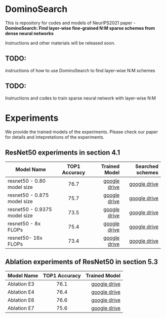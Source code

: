 # DominoSearch
This is repository for codes and models of NeurIPS2021 paper - **DominoSearch: Find layer-wise fine-grained N:M sparse schemes from dense neural networks**

Instructions and other materials will be released soon.

## TODO:
instructions of how to use DominoSearch to find layer-wise N:M schemes
## TODO:
Instructions and codes to train sparse neural network with layer-wise N:M



# Experiments

We provide the trained models of the experiments. Please check our paper for details and intepretations of the experiments.

## ResNet50 experiments in section 4.1

|  Model Name  | TOP1 Accuracy   | Trained Model  | Searched schemes | 
| ------------- |:-------------:| -----:|  -----:  |
| resnet50 - 0.80 model size |  76.7  | [google drive](https://drive.google.com/file/d/1eZ6q_XKo2yDz6F87xYPhT6GnC8eVJ9tx/view?usp=sharing) | [google drive](https://drive.google.com/file/d/1QzPa9CWE9gOTvEH1kih7vTJR6lO8Mc1j/view?usp=sharing) |
| resnet50 - 0.875 model size      | 75.7      |  [google drive](https://drive.google.com/file/d/1YImPgGbmJtzxgGnOBsDAGlKPBO-m6YiA/view?usp=sharing) | [google drive](https://drive.google.com/file/d/1ebKLLTZKhujaW8TQbR5ZUi3rV13TSRxk/view?usp=sharing) |
| resnet50 - 0.9375 model size | 73.5      |  [google drive](https://drive.google.com/file/d/1Q6AL6zxLW77eBw5kTx8KyhkOba5RHKP3/view?usp=sharing) | [google drive](https://drive.google.com/file/d/1nSpBVdDTSa_jKzF-1h1t62D4tJq9Ntsx/view?usp=sharing) |
|resnet50 - 8x FLOPs| 75.4 | [google drive](https://drive.google.com/file/d/1A_WR72Y-Si1yt84H6aW5rXURnv7dX4QV/view?usp=sharing)| [google drive](https://drive.google.com/file/d/1HPs0bU8z0xh6XYpZUnzG9toKSIj6m0-Z/view?usp=sharing) |
|resnet50- 16x FLOPs| 73.4 | [google drive](https://drive.google.com/file/d/1s6Zz99bWt4_XPdZCtuqUjg_70G7zJyAr/view?usp=sharing)  | [google drive](https://drive.google.com/file/d/1dnZIwoUUpiFatDo1sxyPaJGk90yh__y4/view?usp=sharing) |

## Ablation experiments of ResNet50 in section 5.3

|  Model Name  | TOP1 Accuracy   | Trained Model  | 
| ------------- |:-------------:| -----:|  
| Ablation E3 |  76.1  | [google drive](https://drive.google.com/file/d/1i2S8Q-ely6U5i_gw35YRXbdoijKQhOBi/view?usp=sharing)  |
| Ablation E4 |  76.4  | [google drive](https://drive.google.com/file/d/1WgNrGuT3ltCsCu3W-XP-G-pv7TfZwGYm/view?usp=sharing)  |
| Ablation E6 |  76.6  | [google drive](https://drive.google.com/file/d/199VE8CwGoUnvQlvD4A0nCIH1h9TbxYGD/view?usp=sharing)  |
| Ablation E7 |  75.6  | [google drive](https://drive.google.com/file/d/1gpy0m9EZUmQsMt5pKPlOHRaJNisepGb2/view?usp=sharing)  |